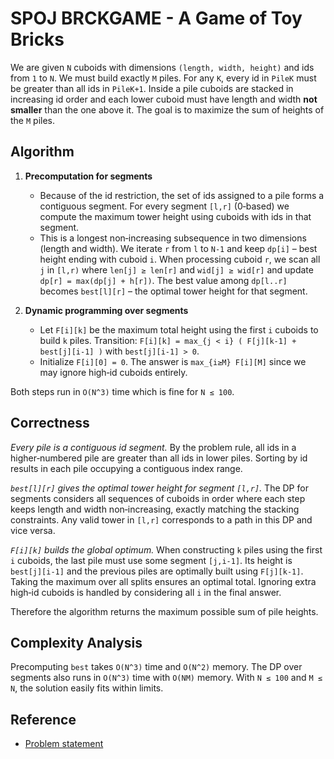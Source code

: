 # SPOJ BRCKGAME - A Game of Toy Bricks

We are given `N` cuboids with dimensions `(length, width, height)` and ids
from `1` to `N`. We must build exactly `M` piles.  For any `K`, every id in
`PileK` must be greater than all ids in `PileK+1`.  Inside a pile cuboids are
stacked in increasing id order and each lower cuboid must have length and
width **not smaller** than the one above it.  The goal is to maximize the sum
of heights of the `M` piles.

## Algorithm

1. **Precomputation for segments**
   * Because of the id restriction, the set of ids assigned to a pile forms a
     contiguous segment.  For every segment `[l,r]` (0‑based) we compute the
     maximum tower height using cuboids with ids in that segment.
   * This is a longest non‑increasing subsequence in two dimensions (length
     and width).  We iterate `r` from `l` to `N-1` and keep `dp[i]` – best
     height ending with cuboid `i`.  When processing cuboid `r`, we scan all
     `j` in `[l,r)` where `len[j] ≥ len[r]` and `wid[j] ≥ wid[r]` and update
     `dp[r] = max(dp[j] + h[r])`.  The best value among `dp[l..r]` becomes
     `best[l][r]` – the optimal tower height for that segment.

2. **Dynamic programming over segments**
   * Let `F[i][k]` be the maximum total height using the first `i` cuboids to
     build `k` piles.  Transition:
     `F[i][k] = max_{j < i} ( F[j][k-1] + best[j][i-1] )` with `best[j][i-1] > 0`.
   * Initialize `F[i][0] = 0`.  The answer is `max_{i≥M} F[i][M]` since we may
     ignore high‑id cuboids entirely.

Both steps run in `O(N^3)` time which is fine for `N ≤ 100`.

## Correctness

*Every pile is a contiguous id segment.*  By the problem rule, all ids in a
higher‑numbered pile are greater than all ids in lower piles.  Sorting by id
results in each pile occupying a contiguous index range.

*`best[l][r]` gives the optimal tower height for segment `[l,r]`.*  The DP for
segments considers all sequences of cuboids in order where each step keeps
length and width non‑increasing, exactly matching the stacking constraints.
Any valid tower in `[l,r]` corresponds to a path in this DP and vice versa.

*`F[i][k]` builds the global optimum.*  When constructing `k` piles using the
first `i` cuboids, the last pile must use some segment `[j,i-1]`.  Its height
is `best[j][i-1]` and the previous piles are optimally built using `F[j][k-1]`.
Taking the maximum over all splits ensures an optimal total.  Ignoring extra
high‑id cuboids is handled by considering all `i` in the final answer.

Therefore the algorithm returns the maximum possible sum of pile heights.

## Complexity Analysis

Precomputing `best` takes `O(N^3)` time and `O(N^2)` memory.  The DP over
segments also runs in `O(N^3)` time with `O(NM)` memory.  With `N ≤ 100` and
`M ≤ N`, the solution easily fits within limits.

## Reference

- [Problem statement](https://www.spoj.com/problems/BRCKGAME/)
